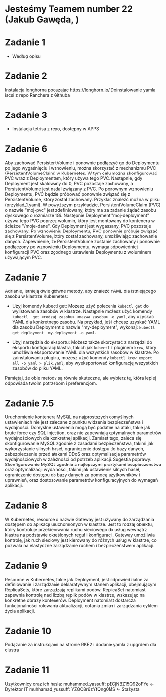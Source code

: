 # Jesteśmy Teamem number 22 (Jakub Gawęda, )

# Zadanie 1
 * Według opisu

# Zadanie 2
Instalacja longhorna podażajac https://longhorn.io/
Doinstalowanie yamla iscsi z repo Ranchera z Githuba

# Zadanie 3
 * Instalacja tetrisa z repo, dostępny w APPS

# Zadanie 6
Aby zachować PersistentVolume i ponownie podłączyć go do Deploymentu po jego 
wygaśnięciu i wznowieniu, można skorzystać z mechanizmu PVC (PersistentVolumeClaim) 
w Kubernetes. W tym celu można skonfigurować PVC wraz z Deploymentem, który 
używa tego PVC. Następnie, gdy Deployment jest skalowany do 0, PVC pozostaje 
zachowany, a PersistentVolume jest nadal związany z PVC. Po ponownym wznowieniu 
Deploymentu, PVC będzie próbować ponownie związać się z PersistentVolume, 
który został zachowany. Przykład znaleźć można w pliku (przyklad_1.yaml).
W powyższym przykładzie, PersistentVolumeClaim (PVC) o nazwie "moj-pvc" jest 
zdefiniowany, który ma za zadanie żądać zasobu dyskowego o rozmiarze 1Gi. 
Następnie Deployment "moj-deployment" używa tego PVC poprzez wolumin, który 
jest montowany do kontenera w ścieżce "/moje-dane". Gdy Deployment jest 
wygaszany, PVC pozostaje zachowany. Po wznowieniu Deploymentu, PVC ponownie 
próbuje związać się z PersistentVolume, który został zachowany, umożliwiając 
zachowanie danych.
Zapewnienie, że PersistentVolume zostanie zachowany i ponownie podłączony 
po wznowieniu Deploymentu, wymaga odpowiedniej konfiguracji PVC oraz zgodnego 
ustawienia Deploymentu z woluminem używającym PVC.

# Zadanie 7
Adrianie, istnieją dwie główne metody, aby znaleźć YAML dla istniejącego 
zasobu w klastrze Kubernetes:

 * Użyj komendy kubectl get: Możesz użyć polecenia `kubectl get` do 
wylistowania zasobów w klastrze. Następnie możesz użyć komendy `kubectl 
get <rodzaj_zasobu> <nazwa_zasobu> -o yaml`, aby uzyskać YAML dla 
konkretnego zasobu. Na przykład, jeśli chcesz uzyskać YAML dla zasobu 
Deployment o nazwie "my-deployment", wykonaj: `kubectl get deployment 
my-deployment -o yaml`.

 * Użyj narzędzia do eksportu: Możesz także skorzystać z narzędzi 
do eksportu konfiguracji klastra, takich jak `kubectl` z pluginem `krew`, 
który umożliwia eksportowanie YAML dla wszystkich zasobów w klastrze. 
Po zainstalowaniu pluginu, możesz użyć komendy `kubectl krew export 
all -o yaml > plik.yaml`, aby wyeksportować konfigurację wszystkich 
zasobów do pliku YAML.

Pamiętaj, że obie metody są równie skuteczne, ale wybierz tę, która lepiej odpowiada twoim potrzebom i preferencjom.

# Zadanie 7.5
Uruchomienie kontenera MySQL na najprostszych domyślnych ustawieniach 
nie jest zalecane z punktu widzenia bezpieczeństwa i wydajności. 
Domyślne ustawienia mogą być podatne na ataki, takie jak brute force 
czy SQL injection, oraz nie zapewniają optymalnych parametrów wydajnościowych 
dla konkretnej aplikacji. Zamiast tego, zaleca się skonfigurowanie 
MySQL zgodnie z zasadami bezpieczeństwa, takimi jak wykorzystanie silnych 
haseł, ograniczenie dostępu do bazy danych, zabezpieczenie przed atakami 
DDoS oraz optymalizacja parametrów wydajnościowych w zależności od potrzeb 
aplikacji. Sugestia poprawy: Skonfigurowanie MySQL zgodnie z najlepszymi 
praktykami bezpieczeństwa oraz optymalizacji wydajności, takimi jak 
ustawienie silnych haseł, ograniczenie dostępu do bazy danych za pomocą 
użytkowników i uprawnień, oraz dostosowanie parametrów konfiguracyjnych 
do wymagań aplikacji.

# Zadanie 8
W Kubernetes, resource o nazwie Gateway jest używany do zarządzania 
dostępem do aplikacji uruchomionych w klastrze. Jest to rodzaj obiektu, 
który kontroluje przekierowania ruchu sieciowego do usług wewnątrz 
klastra na podstawie określonych reguł i konfiguracji. Gateway 
umożliwia kontrolę, jak ruch sieciowy jest kierowany do różnych 
usług w klastrze, co pozwala na elastyczne zarządzanie ruchem i 
bezpieczeństwem aplikacji.

# Zadanie 9
Resource w Kubernetes, takie jak Deployment, jest odpowiedzialne 
za definiowanie i zarządzanie deklaratywnym stanem aplikacji, 
obejmującym ReplicaSets, które zarządzają replikami podów. ReplicaSet 
natomiast zapewnia kontrolę nad liczbą replik podów w klastrze, 
wskazując na konkretne obrazy kontenerów. Deployment natomiast 
dostarcza funkcjonalności rolowania aktualizacji, 
cofania zmian i zarządzania cyklem życia aplikacji.

# Zadanie 10
Podążanie za instrukcjami na stronie RKE2
i dodanie yamla z upgrdem dla clustra

# Zadanie 11
Uzytkownicy oraz ich hasla:
muhammed_yassuff: pECjNBZ15Q92oFYe <- Dyrektor IT
muhhamad_yussuff: YZQC8r6zYfQng0MS <- Stażysta
